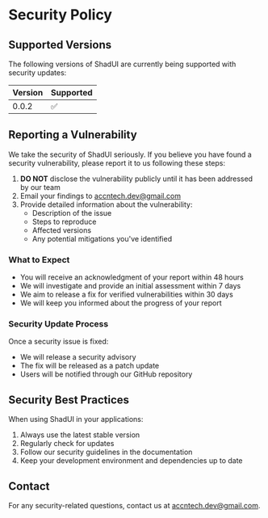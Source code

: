 # Security Policy

## Supported Versions

The following versions of ShadUI are currently being supported with security updates:

| Version | Supported |
|---------| --------- |
| 0.0.2   | ✅        |

## Reporting a Vulnerability

We take the security of ShadUI seriously. If you believe you have found a security vulnerability, please report it to us following these steps:

1. **DO NOT** disclose the vulnerability publicly until it has been addressed by our team
2. Email your findings to accntech.dev@gmail.com
3. Provide detailed information about the vulnerability:
   - Description of the issue
   - Steps to reproduce
   - Affected versions
   - Any potential mitigations you've identified

### What to Expect

- You will receive an acknowledgment of your report within 48 hours
- We will investigate and provide an initial assessment within 7 days
- We aim to release a fix for verified vulnerabilities within 30 days
- We will keep you informed about the progress of your report

### Security Update Process

Once a security issue is fixed:

- We will release a security advisory
- The fix will be released as a patch update
- Users will be notified through our GitHub repository

## Security Best Practices

When using ShadUI in your applications:

1. Always use the latest stable version
2. Regularly check for updates
3. Follow our security guidelines in the documentation
4. Keep your development environment and dependencies up to date

## Contact

For any security-related questions, contact us at accntech.dev@gmail.com.
